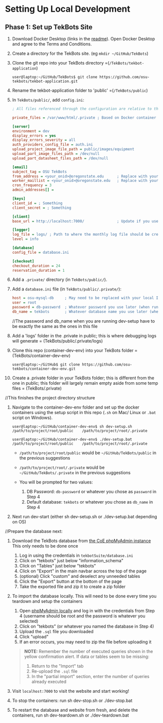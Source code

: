 # Setting Up Local Development

## Phase 1: Set up TekBots Site
1. Download Docker Desktop (links in the [readme](./README.md)). Open Docker Desktop and agree to the Terms and Conditions.

1. Create a directory for the TekBots site. (eg `mkdir ~/GitHub/TekBots`)

1. Clone the git repo into your TekBots directory =(`/TekBots/tekbot-application`)
    ```console
    user@laptop:~/GitHub/TekBots$ git clone https://github.com/osu-tekbots/tekbot-application.git
    ```
1. Rename the tekbot-application folder to 'public' =(`/TekBots/public`)
    
1. In `TekBots/public/`, add `config.ini`:
    ```ini
    ; All files referenced through the configuration are relative to this private path

    private_files = /var/www/html/.private ; Based on Docker container path, *NOT* OS filepath

    [server]
    environment = dev
    display_errors = yes
    display_errors_severity = all
    auth_providers_config_file = auth.ini
    upload_project_image_file_path = public/images/equipment
    upload_part_image_files_path = /dev/null
    upload_part_datasheet_files_path = /dev/null

    [email]
    subject_tag = OSU TekBots
    from_address = <your_onid>@oregonstate.edu      ; Replace with your ONID
    worker_maillist = <your_onid>@oregonstate.edu   ; Replace with your ONID
    cron_frequency = 3
    admin_addresses[] = 

    [keys]
    client_id = ; Something
    client_secret = ; Something

    [client]
    base_url = http://localhost:7000/               ; Update if you use a different port

    [logger]
    log_file = logs/ ; Path to where the monthly log file should be created
    level = info

    [database]
    config_file = database.ini

    [checkout]
    checkout_duration = 24
    reservation_duration = 1
    ```

1. Add a `.private/` directory (in `TekBots/public/`).

1. Add a `database.ini` file (in `TekBots/public/.private/`):
    ```ini
    host = osu-mysql-db     ; May need to be replaced with your local IP
    user = root
    password = db-password  ; Whatever password you use later (when running dev-setup.sh)
    db_name = tekbots       ; Whatever database name you use later (when running dev-setup.sh)
    ```
    //The password and db_name when you are running dev-setup have to be exactly the same as the ones in this file

1. Add a 'logs' folder in the .private in public; this is where debugging logs will generate = (TekBots/public/.private/logs)

1. Clone this repo (container-dev-env) into your TekBots folder = (TekBots/container-dev-env)
    ```console
    user@laptop:~/GitHub$ git clone https://github.com/osu-tekbots/container-dev-env.git 
    ```
1. Create a .private folder in your TekBots folder; this is different from the one in public; this folder will largely remain empty aside from some temp files = (TekBots/.private)
   
//This finishes the project directory structure
 
1. Navigate to the container-dev-env folder and set up the docker containers using the setup script in this repo (`.sh` on Mac/ Linux or `.bat` script on Windows).
    ```console
    user@laptop:~/GitHub/container-dev-env$ sh dev-setup.sh /path/to/project/root/public    /path/to/project/root/.private

    user@laptop:~/GitHub/container-dev-env$ ./dev-setup.bat /path/to/project/root/public    /path/to/project/root/.private
    ```
    - `/path/to/project/root/public` would be `~/GitHub/TekBots/public` in the previous suggestions
    - `/path/to/project/root/.private` would be `~/GitHub/TekBots/.private` in the previous suggestions
      
    - You will be prompted for two values:
        1. DB Password: `db-password` or whatever you chose as `password` in Step 4
        2. Default database: `tekbots` or whatever you chose as `db_name` in Step 4

1. Next run dev-start (either sh dev-setup.sh or ./dev-setup.bat depending on OS)

//Prepare the database next: 

1. Download the TekBots database from [the CoE phpMyAdmin instance](https://tools.engr.oregonstate.edu/phpMyAdmin) This only needs to be done once
    1. Log in using the credentials in `tekbotSuite/database.ini`
    2. Click on "tekbots" just below "information_schema"
    3. Click on "Tables" just below "tekbots"
    4. Click on "Export" in the main navbar across the top of the page
    5. (optional) Click "custom" and deselect any unneeded tables
    6. Click the "Export" button at the bottom of the page
    7. Take the exported file and zip it to create a zip folder

1. To import the database locally. This will need to be done every time you teardown and setup the containers
    1. Open [phpMyAdmin locally](http://localhost:5000) and log in with the credentials from Step 4 (username should be root and the password is whatever you selected)
    2. Click on "tekbots" (or whatever you named the database in Step 4)
    3. Upload the `.sql` file you downloaded
    4. Click "upload"
    5. If an error occurs, you may need to zip the file before uploading it
    > **NOTE:** Remember the number of executed queries shown in the yellow confirmation alert. If data or tables seem to be missing:
    >    1. Return to the "Import" tab
    >    2. Re-upload the `.sql` file
    >    3. In the "partial import" section, enter the number of queries already executed


1. Visit `localhost:7000` to visit the website and start working!

1. To stop the containers: run sh dev-stop.sh or ./dev-stop.bat
1. To restart the database and website from fresh, and delete the containers, run sh dev-teardown.sh or ./dev-teardown.bat
